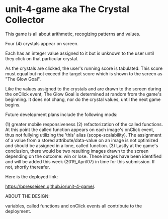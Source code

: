 # unit-4-game aka The Crystal Collector

This game is all about arithmetic, recogizing patterns and values. 

Four (4) crystals appear on screen. 

Each has an integer value assigned to it but is unknown to the user until they click on that particular crystal. 

As the crystals are clicked, the user's running score is tabulated. This score must equal but not exceed the target score which is shown to the screen as "The Glow Goal". 

Like the values assigned to the crystals and are drawn to the screen during the onClick event, The Glow Goal is determined at random from the game's beginning. It does not chang, nor do the crystal values, until the next game begins.

Future development plans include the following mods:

(1) greater mobile responsiveness (2) refactorization of the called functions. At this point the called function appears on each image's onClick event, thus not fullying utilizing the 'this' alias (scope-scalability). The assignment of a value from a stored attribute/data-value on an image is not optimized and should be assigned in a lone, called function. (3) Lastly at the game's conclusion, there would be two resulting images drawn to the screen depending on the outcome: win or lose. These images have been identified and will be added this week (2019_April07) in time for this submission. If not, shortly thereafer.

Here is the deployed link:

https://bpresseisen.github.io/unit-4-game/.

ABOUT THE DESIGN:

variables, called functions and onClick events all contribute to the deployment.



